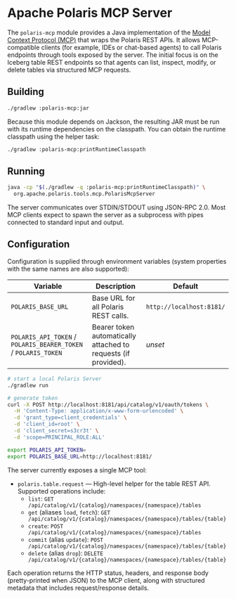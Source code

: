 # Apache Polaris MCP Server

The `polaris-mcp` module provides a Java implementation of the
[Model Context Protocol (MCP)](https://modelcontextprotocol.io) that
wraps the Polaris REST APIs. It allows MCP-compatible clients (for
example, IDEs or chat-based agents) to call Polaris endpoints through
tools exposed by the server. The initial focus is on the Iceberg table
REST endpoints so that agents can list, inspect, modify, or delete
tables via structured MCP requests.

## Building

```bash
./gradlew :polaris-mcp:jar
```

Because this module depends on Jackson, the resulting JAR must be run with
its runtime dependencies on the classpath. You can obtain the runtime classpath
using the helper task:

```bash
./gradlew :polaris-mcp:printRuntimeClasspath
```

## Running

```bash
java -cp "$(./gradlew -q :polaris-mcp:printRuntimeClasspath)" \
  org.apache.polaris.tools.mcp.PolarisMcpServer
```

The server communicates over STDIN/STDOUT using JSON-RPC 2.0. Most MCP
clients expect to spawn the server as a subprocess with pipes connected to
standard input and output.

## Configuration

Configuration is supplied through environment variables (system properties
with the same names are also supported):

| Variable | Description | Default |
|----------|-------------|---------|
| `POLARIS_BASE_URL` | Base URL for all Polaris REST calls. | `http://localhost:8181/` |
| `POLARIS_API_TOKEN` / `POLARIS_BEARER_TOKEN` / `POLARIS_TOKEN` | Bearer token automatically attached to requests (if provided). | _unset_ |

```bash
# start a local Polaris Server
./gradlew run

# generate token
curl -X POST http://localhost:8181/api/catalog/v1/oauth/tokens \
  -H 'Content-Type: application/x-www-form-urlencoded' \
  -d 'grant_type=client_credentials' \
  -d 'client_id=root' \
  -d 'client_secret=s3cr3t' \
  -d 'scope=PRINCIPAL_ROLE:ALL'

export POLARIS_API_TOKEN=
export POLARIS_BASE_URL=http://localhost:8181/
```

The server currently exposes a single MCP tool:

* `polaris.table.request` — High-level helper for the table REST API. Supported operations include:
  * `list`: `GET /api/catalog/v1/{catalog}/namespaces/{namespace}/tables`
  * `get` (aliases `load`, `fetch`): `GET /api/catalog/v1/{catalog}/namespaces/{namespace}/tables/{table}`
  * `create`: `POST /api/catalog/v1/{catalog}/namespaces/{namespace}/tables`
  * `commit` (alias `update`): `POST /api/catalog/v1/{catalog}/namespaces/{namespace}/tables/{table}`
  * `delete` (alias `drop`): `DELETE /api/catalog/v1/{catalog}/namespaces/{namespace}/tables/{table}`

Each operation returns the HTTP status, headers, and response body (pretty-printed
when JSON) to the MCP client, along with structured metadata that includes
request/response details.
